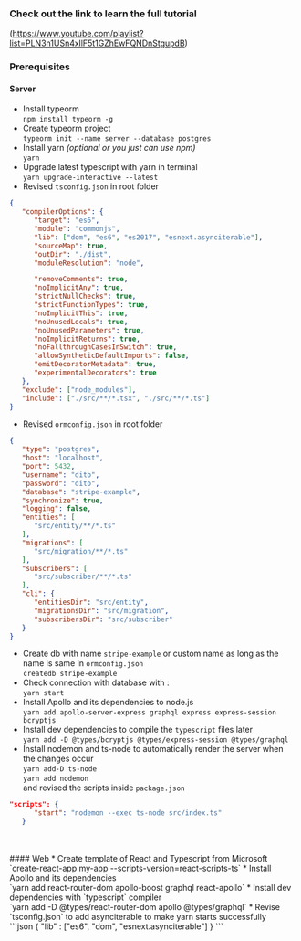 ### Check out the link to learn the full tutorial
(https://www.youtube.com/playlist?list=PLN3n1USn4xllF5t1GZhEwFQNDnStgupdB)

### Prerequisites

#### Server
* Install typeorm <br />
`npm install typeorm -g`
* Create typeorm project <br />
`typeorm init --name server --database postgres`
* Install yarn *(optional or you just can use npm)* <br />
`yarn`
* Upgrade latest typescript with yarn in terminal <br />
`yarn upgrade-interactive --latest`
* Revised `tsconfig.json` in root folder <br />
```json
{
   "compilerOptions": {
      "target": "es6",
      "module": "commonjs",
      "lib": ["dom", "es6", "es2017", "esnext.asynciterable"],
      "sourceMap": true,
      "outDir": "./dist",
      "moduleResolution": "node",

      "removeComments": true,
      "noImplicitAny": true,
      "strictNullChecks": true,
      "strictFunctionTypes": true,
      "noImplicitThis": true,
      "noUnusedLocals": true,
      "noUnusedParameters": true,
      "noImplicitReturns": true,
      "noFallthroughCasesInSwitch": true,
      "allowSyntheticDefaultImports": false,
      "emitDecoratorMetadata": true,
      "experimentalDecorators": true
   },
   "exclude": ["node_modules"],
   "include": ["./src/**/*.tsx", "./src/**/*.ts"]
}
```
* Revised `ormconfig.json` in root folder <br />
```json
{
   "type": "postgres",
   "host": "localhost",
   "port": 5432,
   "username": "dito",
   "password": "dito",
   "database": "stripe-example",
   "synchronize": true,
   "logging": false,
   "entities": [
      "src/entity/**/*.ts"
   ],
   "migrations": [
      "src/migration/**/*.ts"
   ],
   "subscribers": [
      "src/subscriber/**/*.ts"
   ],
   "cli": {
      "entitiesDir": "src/entity",
      "migrationsDir": "src/migration",
      "subscribersDir": "src/subscriber"
   }
}
```
* Create db with name `stripe-example` or custom name as long as the name is same in `ormconfig.json` <br />
`createdb stripe-example`
* Check connection with database with : <br />
`yarn start`
* Install Apollo and its dependencies to node.js <br />
`yarn add apollo-server-express graphql express express-session bcryptjs`
* Install dev dependencies to compile the `typescript` files later <br />
`yarn add -D @types/bcryptjs @types/express-session @types/graphql`
* Install nodemon and ts-node to automatically render the server when the changes occur <br />
`yarn add-D ts-node` <br />
`yarn add nodemon` <br />
and revised the scripts inside `package.json`
```json
"scripts": {
      "start": "nodemon --exec ts-node src/index.ts"
   }
```
<br />
<br />
#### Web
* Create template of React and Typescript from Microsoft <br />
`create-react-app my-app --scripts-version=react-scripts-ts`
* Install Apollo and its dependencies <br />
`yarn add react-router-dom apollo-boost graphql react-apollo`
* Install dev dependencies with `typescript` compiler <br />
`yarn add -D @types/react-router-dom apollo @types/graphql`
* Revise `tsconfig.json` to add asynciterable to make yarn starts successfully <br />
```json
{
   "lib" : ["es6", "dom", "esnext.asynciterable"]
}
```


